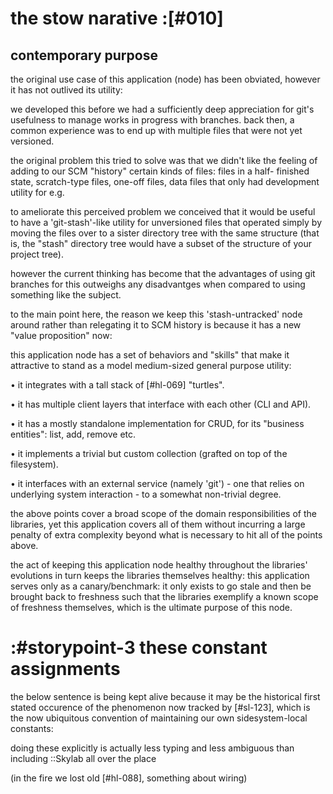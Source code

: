 # the stow narative :[#010]

## contemporary purpose

the original use case of this application (node) has been obviated, however
it has not outlived its utility:

we developed this before we had a sufficiently deep appreciation for git's
usefulness to manage works in progress with branches. back then, a common
experience was to end up with multiple files that were not yet versioned.

the original problem this tried to solve was that we didn't like the feeling
of adding to our SCM "history" certain kinds of files: files in a half-
finished state, scratch-type files, one-off files, data files that only had
development utility for e.g.

to ameliorate this perceived problem we conceived that it would be useful to
have a 'git-stash'-like utility for unversioned files that operated simply by
moving the files over to a sister directory tree with the same structure (that
is, the "stash" directory tree would have a subset of the structure of your
project tree).

however the current thinking has become that the advantages of using git
branches for this outweighs any disadvantges when compared to using something
like the subject.

to the main point here, the reason we keep this 'stash-untracked' node around
rather than relegating it to SCM history is because it has a new
"value proposition" now:

this application node has a set of behaviors and "skills" that make it
attractive to stand as a model medium-sized general purpose utility:

 • it integrates with a tall stack of [#hl-069] "turtles".

 • it has multiple client layers that interface with each other (CLI and API).

 • it has a mostly standalone implementation for CRUD, for its "business
   entities": list, add, remove etc.

 • it implements a trivial but custom collection (grafted on top of the
   filesystem).

 • it interfaces with an external service (namely 'git') - one that relies
   on underlying system interaction - to a somewhat non-trivial degree.

the above points cover a broad scope of the domain responsibilities of the
libraries, yet this application covers all of them without incurring a large
penalty of extra complexity beyond what is necessary to hit all of the points
above.

the act of keeping this application node healthy throughout the libraries'
evolutions in turn keeps the libraries themselves healthy: this application
serves only as a canary/benchmark: it only exists to go stale and then be
brought back to freshness such that the libraries exemplify a known scope
of freshness themselves, which is the ultimate purpose of this node.




# :#storypoint-3  these constant assignments

the below sentence is being kept alive because it may be the historical first
stated occurence of the phenomenon now tracked by [#sl-123], which is
the now ubiquitous convention of maintaining our own sidesystem-local
constants:

doing these explicitly is actually less typing and less ambiguous than
including ::Skylab all over the place




(in the fire we lost old [#hl-088], something about wiring)
